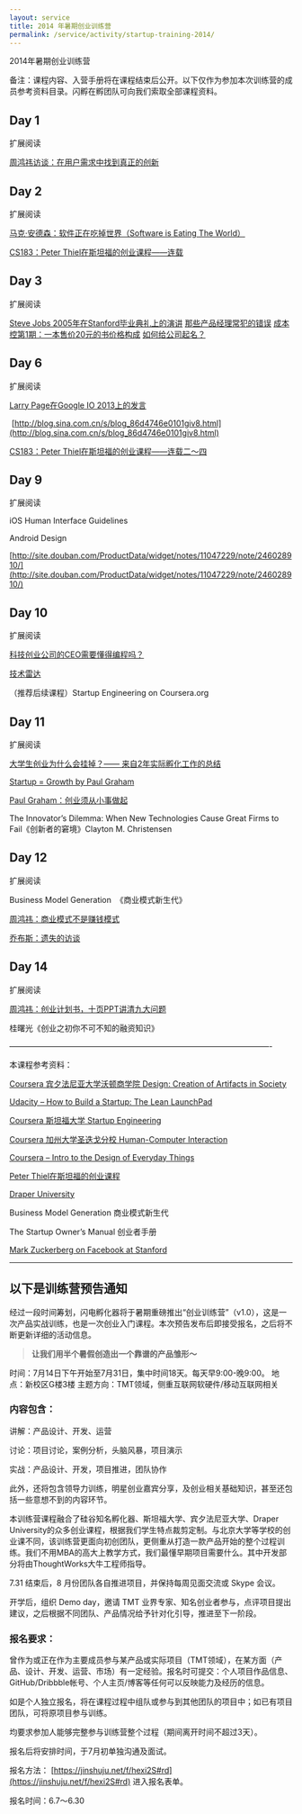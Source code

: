 ```yaml
---
layout: service
title: 2014 年暑期创业训练营
permalink: /service/activity/startup-training-2014/
---
```


2014年暑期创业训练营

备注：课程内容、入营手册将在课程结束后公开。以下仅作为参加本次训练营的成员参考资料目录。闪孵在孵团队可向我们索取全部课程资料。

## Day 1

扩展阅读

[周鸿祎访谈：在用户需求中找到真正的创新](http://v.youku.com/v_show/id_XMzQyNDQ0NzI0.html)

## Day 2

扩展阅读

[马克·安德森：软件正在吃掉世界（Software is Eating The World）](http://www.ctocio.com/points/8299.html)

[CS183：Peter Thiel在斯坦福的创业课程——连载](http://www.vjianke.com/YBPNV.clip)

## Day 3

扩展阅读

[Steve Jobs 2005年在Stanford毕业典礼上的演讲](http://www.tudou.com/programs/view/s17pJ3XxD2I/)
[那些产品经理常犯的错误](http://reynold.cn/archives/1894.html)
[成本控第1期：一本售价20元的书价格构成](http://money.163.com/13/0507/17/8U9QQ9KA00254TFQ.html)
[如何给公司起名？ ](http://www.36kr.com/p/204288.html)

## Day 6

扩展阅读

[Larry Page在Google IO 2013上的发言](http://v.youku.com/v_show/id_XNTU4MzE1MDky.html)

 [http://blog.sina.com.cn/s/blog_86d4746e0101giv8.html](http://blog.sina.com.cn/s/blog_86d4746e0101giv8.html)

[CS183：Peter Thiel在斯坦福的创业课程——连载二～四](http://www.vjianke.com/YBPNV.clip)

## Day 9

扩展阅读

iOS Human Interface Guidelines

Android Design

[http://site.douban.com/ProductData/widget/notes/11047229/note/246028910/](http://site.douban.com/ProductData/widget/notes/11047229/note/246028910/)

## Day 10

扩展阅读

[科技创业公司的CEO需要懂得编程吗？ ](http://www.36kr.com/p/204291.html)

[技术雷达](http://www.thoughtworks.com/radar/)

（推荐后续课程）Startup Engineering on Coursera.org

## Day 11

扩展阅读

[大学生创业为什么会挂掉？—— 来自2年实际孵化工作的总结](http://www.36kr.com/topics/401)

[Startup = Growth by Paul Graham](http://www.paulgraham.com/growth.html)

[Paul Graham：创业须从小事做起](http://www.36kr.com/p/204803.html)

The Innovator’s Dilemma: When New Technologies Cause Great Firms to Fail《创新者的窘境》Clayton M. Christensen

## Day 12

扩展阅读

Business Model Generation  《商业模式新生代》

[周鸿祎：商业模式不是赚钱模式](http://www.forbeschina.com/review/201212/0022095.shtml)

[乔布斯：遗失的访谈](http://v.163.com/movie/2013/5/N/R/M8TBJIK7D_M8TBLIINR.html)

## Day 14

扩展阅读

[周鸿祎：创业计划书，十页PPT讲清九大问题](http://tech2ipo.com/54752)

桂曙光《创业之初你不可不知的融资知识》

—————————————————————————————————-

本课程参考资料：

[Coursera 宾夕法尼亚大学沃顿商学院 Design: Creation of Artifacts in Society](https://www.coursera.org/course/design)

[Udacity – How to Build a Startup: The Lean LaunchPad](https://www.udacity.com/course/ep245)

[Coursera 斯坦福大学 Startup Engineering](https://www.coursera.org/course/startup)

[Coursera 加州大学圣迭戈分校 Human-Computer Interaction](https://www.coursera.org/course/hciucsd)

[Coursera – Intro to the Design of Everyday Things](https://www.udacity.com/course/design101)

[Peter Thiel在斯坦福的创业课程](http://www.vjianke.com/YBPNV.clip)

[Draper University](http://draperuniversity.com/)

Business Model Generation 商业模式新生代

The Startup Owner’s Manual 创业者手册

[Mark Zuckerberg on Facebook at Stanford](http://ecorner.stanford.edu/authorMaterialInfo.html?mid=1499)

---


## 以下是训练营预告通知


经过一段时间筹划，闪电孵化器将于暑期重磅推出“创业训练营”（v1.0），这是一次产品实战训练，也是一次创业入门课程。本次预告发布后即接受报名，之后将不断更新详细的活动信息。

> **让我们用半个暑假创造出一个靠谱的产品雏形～**

时间：7月14日下午开始至7月31日，集中时间18天。每天早9:00-晚9:00。
地点：新校区G楼3楼
主题方向：TMT领域，侧重互联网软硬件/移动互联网相关

### 内容包含：

讲解：产品设计、开发、运营

讨论：项目讨论，案例分析，头脑风暴，项目演示

实战：产品设计、开发，项目推进，团队协作

此外，还将包含领导力训练，明星创业嘉宾分享，及创业相关基础知识，甚至还包括一些意想不到的内容环节。

本训练营课程融合了硅谷知名孵化器、斯坦福大学、宾夕法尼亚大学、Draper University的众多创业课程，根据我们学生特点裁剪定制。与北京大学等学校的创业课不同，该训练营更面向初创团队，更侧重从打造一款产品开始的整个过程训练。我们不用MBA的高大上教学方式，我们最懂早期项目需要什么。其中开发部分将由ThoughtWorks大牛工程师指导。

7.31 结束后，8 月份团队各自推进项目，并保持每周见面交流或 Skype 会议。

开学后，组织 Demo day，邀请 TMT 业界专家、知名创业者参与，点评项目提出建议，之后根据不同团队、产品情况给予针对化引导，推进至下一阶段。

### 报名要求：

曾作为或正在作为主要成员参与某产品或实际项目（TMT领域），在某方面（产品、设计、开发、运营、市场）有一定经验。报名时可提交：个人项目作品信息、GitHub/Dribbble帐号、个人主页/博客等任何可以反映能力及经历的信息。

如是个人独立报名，将在课程过程中组队或参与到其他团队的项目中；如已有项目团队，可将原项目参与训练。

均要求参加人能够完整参与训练营整个过程（期间离开时间不超过3天）。

报名后将安排时间，于7月初单独沟通及面试。

报名方法： [https://jinshuju.net/f/hexi2S#rd](https://jinshuju.net/f/hexi2S#rd)    进入报名表单。

报名时间：6.7～6.30
